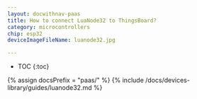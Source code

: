 ```yaml
---
layout: docwithnav-paas
title: How to connect LuaNode32 to ThingsBoard?
category: microcontrollers
chip: esp32
deviceImageFileName: luanode32.jpg

---
```


* TOC
{:toc}

{% assign docsPrefix = "paas/" %}
{% include /docs/devices-library/guides/luanode32.md %}
